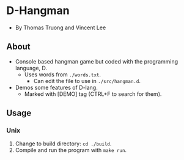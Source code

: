 # D-Hangman
- By Thomas Truong and Vincent Lee

## About
- Console based hangman game but coded with the programming language, D.
  - Uses words from `./words.txt`.
    - Can edit the file to use in `./src/hangman.d`.
- Demos some features of D-lang.
  - Marked with [DEMO] tag (CTRL+F to search for them).

## Usage
### Unix
1. Change to build directory: `cd ./build`.
2. Compile and run the program with `make run`.